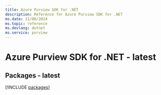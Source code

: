 ```yaml
---
title: Azure Purview SDK for .NET
description: Reference for Azure Purview SDK for .NET
ms.date: 11/08/2024
ms.topic: reference
ms.devlang: dotnet
ms.service: purview
---
```

# Azure Purview SDK for .NET - latest
## Packages - latest
[!INCLUDE [packages](purview-index.md)]